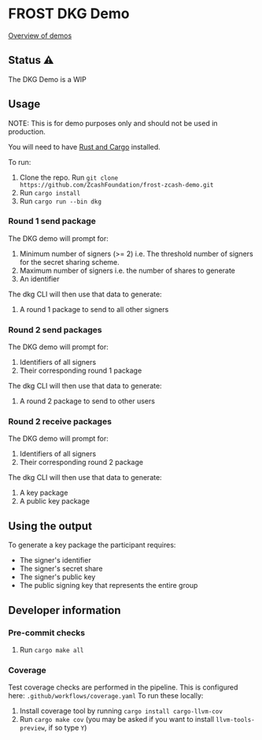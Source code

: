 # FROST DKG Demo

[Overview of demos](https://github.com/ZcashFoundation/frost-zcash-demo/blob/main/README.md)

## Status ⚠

The DKG Demo is a WIP

## Usage

NOTE: This is for demo purposes only and should not be used in production.

You will need to have [Rust and Cargo](https://doc.rust-lang.org/cargo/getting-started/installation.html) installed.

To run:
1. Clone the repo. Run `git clone https://github.com/ZcashFoundation/frost-zcash-demo.git`
2. Run `cargo install`
3. Run `cargo run --bin dkg`

### Round 1 send package

The DKG demo will prompt for:

1. Minimum number of signers (>= 2) i.e. The threshold number of signers for the secret sharing scheme.
2. Maximum number of signers i.e. the number of shares to generate
3. An identifier

The dkg CLI will then use that data to generate:

1. A round 1 package to send to all other signers

### Round 2 send packages

The DKG demo will prompt for:

1. Identifiers of all signers
2. Their corresponding round 1 package

The dkg CLI will then use that data to generate:

1. A round 2 package to send to other users

### Round 2 receive packages

The DKG demo will prompt for:

1. Identifiers of all signers
2. Their corresponding round 2 package

The dkg CLI will then use that data to generate:

1. A key package
2. A public key package

## Using the output

To generate a key package the participant requires:

* The signer's identifier
* The signer's secret share
* The signer's public key
* The public signing key that represents the entire group

## Developer information

### Pre-commit checks

1. Run `cargo make all`

### Coverage

Test coverage checks are performed in the pipeline. This is configured here: `.github/workflows/coverage.yaml`
To run these locally:
1. Install coverage tool by running `cargo install cargo-llvm-cov`
2. Run `cargo make cov` (you may be asked if you want to install `llvm-tools-preview`, if so type `Y`)
